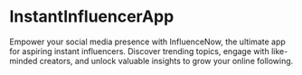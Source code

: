 # InstantInfluencerApp
Empower your social media presence with InfluenceNow, the ultimate app for aspiring instant influencers. Discover trending topics, engage with like-minded creators, and unlock valuable insights to grow your online following.
